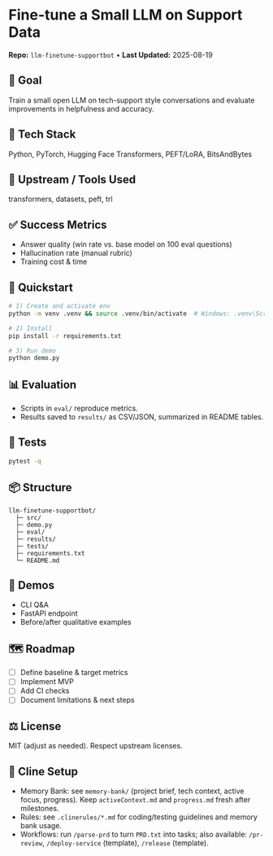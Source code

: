 # Fine-tune a Small LLM on Support Data

**Repo:** `llm-finetune-supportbot` • **Last Updated:** 2025-08-19

## 🎯 Goal

Train a small open LLM on tech-support style conversations and evaluate improvements in helpfulness and accuracy.

## 🧱 Tech Stack

Python, PyTorch, Hugging Face Transformers, PEFT/LoRA, BitsAndBytes

## 🔗 Upstream / Tools Used

transformers, datasets, peft, trl

## ✅ Success Metrics

- Answer quality (win rate vs. base model on 100 eval questions)
- Hallucination rate (manual rubric)
- Training cost & time

## 🚀 Quickstart

```bash
# 1) Create and activate env
python -m venv .venv && source .venv/bin/activate  # Windows: .venv\Scripts\activate

# 2) Install
pip install -r requirements.txt

# 3) Run demo
python demo.py
```

## 📊 Evaluation

- Scripts in `eval/` reproduce metrics.
- Results saved to `results/` as CSV/JSON, summarized in README tables.

## 🧪 Tests

```bash
pytest -q
```

## 📦 Structure

```text
llm-finetune-supportbot/
  ├─ src/
  ├─ demo.py
  ├─ eval/
  ├─ results/
  ├─ tests/
  ├─ requirements.txt
  └─ README.md
```

## 📸 Demos

- CLI Q&A
- FastAPI endpoint
- Before/after qualitative examples

## 🗺️ Roadmap

- [ ] Define baseline & target metrics
- [ ] Implement MVP
- [ ] Add CI checks
- [ ] Document limitations & next steps

## ⚖️ License

MIT (adjust as needed). Respect upstream licenses.

## 🤖 Cline Setup

- Memory Bank: see `memory-bank/` (project brief, tech context, active focus, progress). Keep `activeContext.md` and `progress.md` fresh after milestones.
- Rules: see `.clinerules/*.md` for coding/testing guidelines and memory bank usage.
- Workflows: run `/parse-prd` to turn `PRD.txt` into tasks; also available: `/pr-review`, `/deploy-service` (template), `/release` (template).
